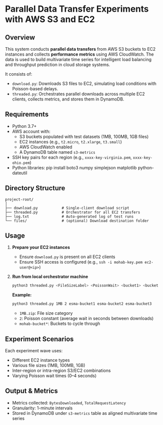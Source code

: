 
# Parallel Data Transfer Experiments with AWS S3 and EC2

## Overview
This system conducts **parallel data transfers** from AWS S3 buckets to EC2 instances and collects **performance metrics** using AWS CloudWatch. The data is used to build multivariate time series for intelligent load balancing and throughput prediction in cloud storage systems.

It consists of:
- `download.py`: Downloads S3 files to EC2, simulating load conditions with Poisson-based delays.
- `threaded.py`: Orchestrates parallel downloads across multiple EC2 clients, collects metrics, and stores them in DynamoDB.

## Requirements
- Python 3.7+
- AWS account with:
  - S3 buckets populated with test datasets (1MB, 100MB, 1GB files)
  - EC2 instances (e.g., `t2.micro`, `t2.xlarge`, `t3.small`)
  - AWS CloudWatch enabled
  - A DynamoDB table named `s3-metrics`
- SSH key pairs for each region (e.g., `xxxx-key-virginia.pem`, `xxxx-key-ohio.pem`)
- Python libraries:
  pip install boto3 numpy simplejson matplotlib python-dateutil
  

## Directory Structure
```
project-root/
│
├── download.py           # Single-client download script
├── threaded.py           # Orchestrator for all EC2 transfers
├── log.txt               # Auto-generated log of test runs
└── files/                # (optional) Download destination folder
```

## Usage

1. **Prepare your EC2 instances**
   - Ensure `download.py` is present on all EC2 clients
   - Ensure SSH access is configured (e.g., `ssh -i mohab-key.pem ec2-user@<ip>`)

2. **Run from local orchestrator machine**
   ```bash
   python3 threaded.py <FileSizeLabel> <PoissonWait> <bucket1> <bucket2> ...
   ```

   **Example:**
   ```bash
   python3 threaded.py 1MB 2 esma-bucket1 esma-bucket2 esma-bucket3
   ```

   - `1MB.zip`: File size category
   - `2`: Poisson constant (average wait in seconds between downloads)
   - `mohab-bucket*`: Buckets to cycle through

## Experiment Scenarios
Each experiment wave uses:
- Different EC2 instance types
- Various file sizes (1MB, 100MB, 1GB)
- Inter-region or intra-region S3/EC2 combinations
- Varying Poisson wait times (0–4 seconds)

## Output & Metrics
- Metrics collected: `BytesDownloaded`, `TotalRequestLatency`
- Granularity: 1-minute intervals
- Stored in DynamoDB under `s3-metrics` table as aligned multivariate time series

